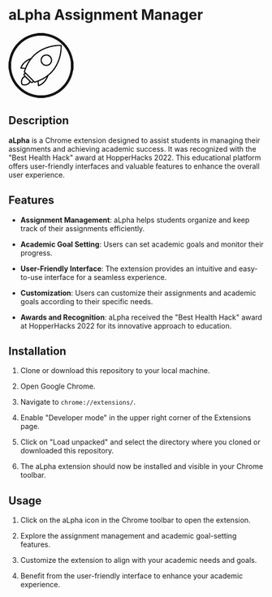 # aLpha Assignment Manager

![Logo](/images/icon_full_size.jpeg)

## Description

**aLpha** is a Chrome extension designed to assist students in managing their assignments and achieving academic success. It was recognized with the "Best Health Hack" award at HopperHacks 2022. This educational platform offers user-friendly interfaces and valuable features to enhance the overall user experience.

## Features

- **Assignment Management**: aLpha helps students organize and keep track of their assignments efficiently.

- **Academic Goal Setting**: Users can set academic goals and monitor their progress.

- **User-Friendly Interface**: The extension provides an intuitive and easy-to-use interface for a seamless experience.

- **Customization**: Users can customize their assignments and academic goals according to their specific needs.

- **Awards and Recognition**: aLpha received the "Best Health Hack" award at HopperHacks 2022 for its innovative approach to education.

## Installation

1. Clone or download this repository to your local machine.

2. Open Google Chrome.

3. Navigate to `chrome://extensions/`.

4. Enable "Developer mode" in the upper right corner of the Extensions page.

5. Click on "Load unpacked" and select the directory where you cloned or downloaded this repository.

6. The aLpha extension should now be installed and visible in your Chrome toolbar.

## Usage

1. Click on the aLpha icon in the Chrome toolbar to open the extension.

2. Explore the assignment management and academic goal-setting features.

3. Customize the extension to align with your academic needs and goals.

4. Benefit from the user-friendly interface to enhance your academic experience.
